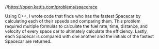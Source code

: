 //https://open.kattis.com/problems/spacerace

Using C++, I wrote code that finds who has the fastest Spacecar by calculating each of their speeds and comparing them. This problem required multiple formulas to calculate the fuel rate, time, distance, and velocity of every space car to ultimately calculate the efficiency. Lastly, each Spacecar is compared with one another and the initials of the fastest Spacecar are returned.
